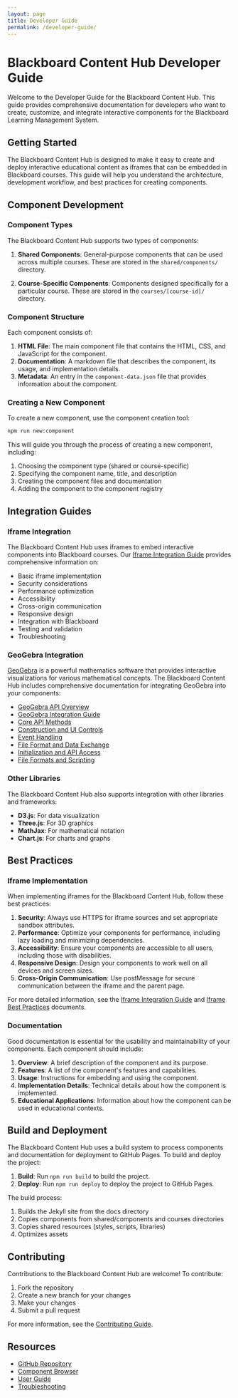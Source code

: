 ```yaml
---
layout: page
title: Developer Guide
permalink: /developer-guide/
---
```


# Blackboard Content Hub Developer Guide

Welcome to the Developer Guide for the Blackboard Content Hub. This guide provides comprehensive documentation for developers who want to create, customize, and integrate interactive components for the Blackboard Learning Management System.

## Getting Started

The Blackboard Content Hub is designed to make it easy to create and deploy interactive educational content as iframes that can be embedded in Blackboard courses. This guide will help you understand the architecture, development workflow, and best practices for creating components.

## Component Development

### Component Types

The Blackboard Content Hub supports two types of components:

1. **Shared Components**: General-purpose components that can be used across multiple courses. These are stored in the `shared/components/` directory.

2. **Course-Specific Components**: Components designed specifically for a particular course. These are stored in the `courses/[course-id]/` directory.

### Component Structure

Each component consists of:

1. **HTML File**: The main component file that contains the HTML, CSS, and JavaScript for the component.
2. **Documentation**: A markdown file that describes the component, its usage, and implementation details.
3. **Metadata**: An entry in the `component-data.json` file that provides information about the component.

### Creating a New Component

To create a new component, use the component creation tool:

```bash
npm run new:component
```

This will guide you through the process of creating a new component, including:

1. Choosing the component type (shared or course-specific)
2. Specifying the component name, title, and description
3. Creating the component files and documentation
4. Adding the component to the component registry

## Integration Guides

### Iframe Integration

The Blackboard Content Hub uses iframes to embed interactive components into Blackboard courses. Our [Iframe Integration Guide](./iframe-integration/) provides comprehensive information on:

- Basic iframe implementation
- Security considerations
- Performance optimization
- Accessibility
- Cross-origin communication
- Responsive design
- Integration with Blackboard
- Testing and validation
- Troubleshooting

### GeoGebra Integration

[GeoGebra](https://www.geogebra.org/) is a powerful mathematics software that provides interactive visualizations for various mathematical concepts. The Blackboard Content Hub includes comprehensive documentation for integrating GeoGebra into your components:

- [GeoGebra API Overview](./geogebra-api/)
- [GeoGebra Integration Guide](./geogebra-api/integration-guide/)
- [Core API Methods](./geogebra-api/core-methods/)
- [Construction and UI Controls](./geogebra-api/construction-and-ui/)
- [Event Handling](./geogebra-api/event-handling/)
- [File Format and Data Exchange](./geogebra-api/file-format-data-exchange/)
- [Initialization and API Access](./geogebra-api/initialization-and-access/)
- [File Formats and Scripting](./geogebra-api/file-formats-scripting/)

### Other Libraries

The Blackboard Content Hub also supports integration with other libraries and frameworks:

- **D3.js**: For data visualization
- **Three.js**: For 3D graphics
- **MathJax**: For mathematical notation
- **Chart.js**: For charts and graphs

## Best Practices

### Iframe Implementation

When implementing iframes for the Blackboard Content Hub, follow these best practices:

1. **Security**: Always use HTTPS for iframe sources and set appropriate sandbox attributes.
2. **Performance**: Optimize your components for performance, including lazy loading and minimizing dependencies.
3. **Accessibility**: Ensure your components are accessible to all users, including those with disabilities.
4. **Responsive Design**: Design your components to work well on all devices and screen sizes.
5. **Cross-Origin Communication**: Use postMessage for secure communication between the iframe and the parent page.

For more detailed information, see the [Iframe Integration Guide](./iframe-integration/) and [Iframe Best Practices](../.agent/knowledge-base/iframe-best-practices.md) documents.

### Documentation

Good documentation is essential for the usability and maintainability of your components. Each component should include:

1. **Overview**: A brief description of the component and its purpose.
2. **Features**: A list of the component's features and capabilities.
3. **Usage**: Instructions for embedding and using the component.
4. **Implementation Details**: Technical details about how the component is implemented.
5. **Educational Applications**: Information about how the component can be used in educational contexts.

## Build and Deployment

The Blackboard Content Hub uses a build system to process components and documentation for deployment to GitHub Pages. To build and deploy the project:

1. **Build**: Run `npm run build` to build the project.
2. **Deploy**: Run `npm run deploy` to deploy the project to GitHub Pages.

The build process:

1. Builds the Jekyll site from the docs directory
2. Copies components from shared/components and courses directories
3. Copies shared resources (styles, scripts, libraries)
4. Optimizes assets

## Contributing

Contributions to the Blackboard Content Hub are welcome! To contribute:

1. Fork the repository
2. Create a new branch for your changes
3. Make your changes
4. Submit a pull request

For more information, see the [Contributing Guide](../contributing/).

## Resources

- [GitHub Repository](https://github.com/yourusername/blackboard-content-hub)
- [Component Browser](../component-browser/)
- [User Guide](../user-guide/)
- [Troubleshooting](../troubleshooting/)